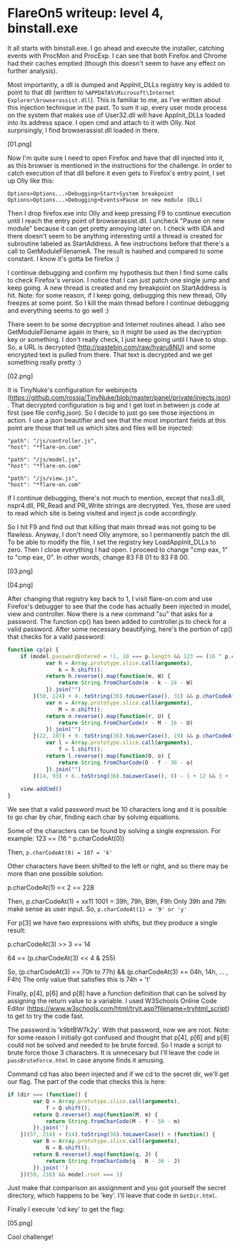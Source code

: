 # FlareOn5 writeup: level 4, binstall.exe

It all starts with binstall.exe. I go ahead and execute the installer, catching events with ProcMon and ProcExp. I can see that both Firefox and Chrome had their caches emptied (though this doesn't seem to have any effect on further analysis).

Most importantly, a dll is dumped and AppInit_DLLs registry key is added to point to that dll (written to ```%APPDATA%\Microsoft\Internet Explorer\browserassist.dll```). This is familiar to me, as I've written about this injection technique in the past. To sum it up, every user mode process on the system that makes use of User32.dll will have AppInit_DLLs loaded into its address space. I open cmd and attach to it with Olly. Not surprisingly, I find browserassist.dll loaded in there.

[01.png]

Now I'm quite sure I need to open Firefox and have that dll injected into it, as this browser is mentioned in the instructions for the challenge. In order to catch execution of that dll before it even gets to Firefox's entry point, I set up Olly like this:

```
Options>Options...>Debugging>Start>System breakpoint
Options>Options...>Debugging>Events>Pause on new module (DLL)
```

Then I drop firefox.exe into Olly and keep pressing F9 to continue execution until I reach the entry point of browserassist.dll. I uncheck "Pause on new module" because it can get pretty annoying later on. I check with IDA and there doesn't seem to be anything interesting until a thread is created for subroutine labeled as StartAddress. A few instructions before that there's a call to GetModuleFilenameA. The result is hashed and compared to some constant. I know it's gotta be firefox :)

I continue debugging and confirm my hypothesis but then I find some calls to check Firefox's version. I notice that I can just patch one single jump and keep going. A new thread is created and my breakpoint on StartAddress is hit. Note: for some reason, if I keep going, debugging this new thread, Olly freezes at some point. So I kill the main thread before I continue debugging and everything seems to go well :)

There seem to be some decryption and Internet routines ahead. I also see GetModuleFilename again in there, so it might be used as the decryption key or something. I don't really check, I just keep going until I have to stop. So, a URL is decrypted (http://pastebin.com/raw/hvaru8NU) and some encrypted text is pulled from there. That text is decrypted and we get something really pretty :)

[02.png]

It is TinyNuke's configuration for webinjects (https://github.com/rossja/TinyNuke/blob/master/panel/private/injects.json). That decrypted configuration is big and I get lost in between js code at first (see file config.json). So I decide to just go see those injections in action. I use a json beautifier and see that the most important fields at this point are those that tell us which sites and files will be injected:

```
"path": "/js/controller.js",
"host": "*flare-on.com"

"path": "/js/model.js",
"host": "*flare-on.com"

"path": "/js/view.js",
"host": "*flare-on.com"
```

If I continue debugging, there's not much to mention, except that nss3.dll, nspr4.dll, PR_Read and PR_Write strings are decrypted. Yes, those are used to read which site is being visited and inject js code accordingly.

So I hit F9 and find out that killing that main thread was not going to be flawless. Anyway, I don't need Olly anymore, so I permanently patch the dll. To be able to modify the file, I set the registry key LoadAppInit_DLLs to zero. Then I close everything I had open. I proceed to change "cmp eax, 1" to "cmp eax, 0". In other words, change 83 F8 01 to 83 F8 00.

[03.png]

[04.png]

After changing that registry key back to 1, I visit flare-on.com and use Firefox's debugger to see that the code has actually been injected in model, view and controller. Now there is a new command "su" that asks for a password. The function cp() has been added to controller.js to check for a valid password. After some necessary beautifying, here's the portion of cp() that checks for a valid password:

```javascript
function cp(p) {
    if (model.passwordEntered = !1, 10 === p.length && 123 == (16 ^ p.charCodeAt(0)) && p.charCodeAt(1) << 2 == 228 && p.charCodeAt(2) + 44 === 142 && p.charCodeAt(3) >> 3 == 14 && p.charCodeAt(4) === parseInt(function() {
            var h = Array.prototype.slice.call(arguments),
                k = h.shift();
            return h.reverse().map(function(m, W) {
                return String.fromCharCode(m - k - 24 - W)
            }).join("")
        }(50, 124) + 4..toString(36).toLowerCase(), 31) && p.charCodeAt(5) - 109 == -22 && 64 == (p.charCodeAt(3) << 4 & 255) && 5 * p.charCodeAt(6) === parseInt(function() {
            var n = Array.prototype.slice.call(arguments),
                M = n.shift();
            return n.reverse().map(function(r, U) {
                return String.fromCharCode(r - M - 16 - U)
            }).join("")
        }(22, 107) + 9..toString(36).toLowerCase(), 19) && p.charCodeAt(7) + 14 === "xyz".charCodeAt(1) && 3 * (6 * (p.charCodeAt(8) - 50) + 14) == 17 + parseInt(function() {
            var l = Array.prototype.slice.call(arguments),
                f = l.shift();
            return l.reverse().map(function(O, o) {
                return String.fromCharCode(O - f - 30 - o)
            }).join("")
        }(14, 93) + 6..toString(36).toLowerCase(), 8) - 1 + 12 && 3 + (p.charCodeAt(9) + 88 - 1) / 2 === p.charCodeAt(0)) model.root = 1, model.password = p;
    
    view.addCmd()
}
```

We see that a valid password must be 10 characters long and it is possible to go char by char, finding each char by solving equations.

Some of the characters can be found by solving a single expression. For example:
123 == (16 ^ p.charCodeAt(0))

Then, ```p.charCodeAt(0) = 107 = 'k'```

Other characters have been shifted to the left or right, and so there may be more than one possible solution:

p.charCodeAt(1) << 2 == 228

Then, p.charCodeAt(1) = xx11 1001 = 39h, 79h, B9h, F9h
Only 39h and 79h make sense as user input.
So, ```p.charCodeAt(1) = '9' or 'y'```

For p[3] we have two expressions with shifts, but they produce a single result:

p.charCodeAt(3) >> 3 == 14

64 == (p.charCodeAt(3) << 4 & 255)

So, (p.charCodeAt(3) == 70h to 77h) && (p.charCodeAt(3) == 04h, 14h, ... , F4h)
The only value that satisfies this is 74h = 't'

Finally, p[4], p[6] and p[8] have a function definition that can be solved by assigning the return value to a variable. I used W3Schools Online Code Editor (https://www.w3schools.com/html/tryit.asp?filename=tryhtml_script) to get to try the code fast.

The password is 'k9btBW7k2y'. With that password, now we are root. Note: for some reason I initially got confused and thought that p[4], p[6] and p[8] could not be solved and needed to be brute forced. So I made a script to brute force those 3 characters. It is unnecesary but I'll leave the code in ```passBruteForce.html``` in case anyone finds it amusing.

Command cd has also been injected and if we cd to the secret dir, we'll get our flag. The part of the code that checks this is here:

```javascript
if (dir === (function() {
        var Q = Array.prototype.slice.call(arguments),
            f = Q.shift();
        return Q.reverse().map(function(M, m) {
            return String.fromCharCode(M - f - 50 - m)
        }).join('')
    })(57, 214) + (14).toString(36).toLowerCase() + (function() {
        var B = Array.prototype.slice.call(arguments),
            N = B.shift();
        return B.reverse().map(function(q, J) {
            return String.fromCharCode(q - N - 36 - J)
        }).join('')
    })(59, 216) && model.root === 1)
```

Just make that comparison an assignment and you got yourself the secret directory, which happens to be 'key'. I'll leave that code in ```GetDir.html```.

Finally I execute 'cd key' to get the flag:

[05.png]

Cool challenge!
